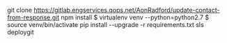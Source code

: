 git clone https://gitlab.engservices.qops.net/AonRadford/update-contact-from-response.git
npm install
$ virtualenv venv --python=python2.7
$ source venv/bin/activate
pip install --upgrade -r requirements.txt
sls deploygit

